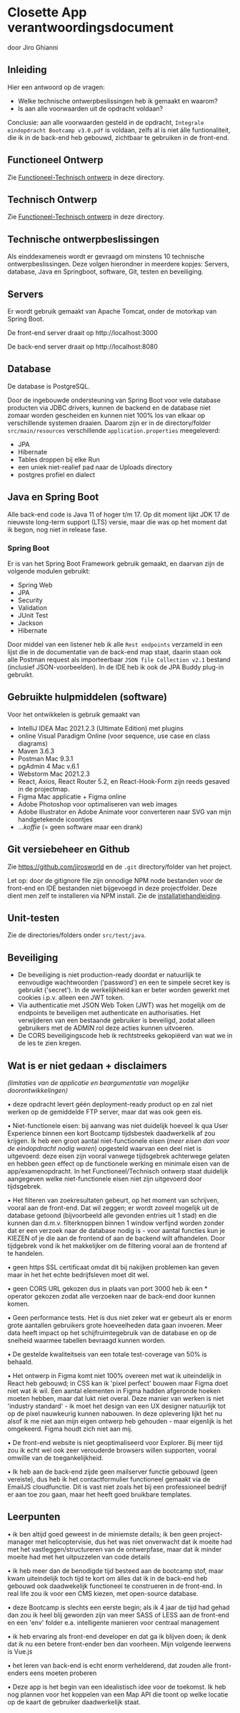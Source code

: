 # Closette App verantwoordingsdocument

door Jiro Ghianni

## Inleiding

Hier een antwoord op de vragen:
* Welke technische ontwerpbeslissingen heb ik gemaakt en waarom?
* Is aan alle voorwaarden uit de opdracht voldaan?

Conclusie: aan alle voorwaarden gesteld in de opdracht, `Integrale eindopdracht Bootcamp v3.0.pdf` is voldaan, zelfs al is niet álle funtionaliteit, die ik in de back-end heb gebouwd, zichtbaar te gebruiken in de front-end.

## Functioneel Ontwerp

Zie [Functioneel-Technisch ontwerp](functioneel-technisch.md) in deze directory.

## Technisch Ontwerp

Zie [Functioneel-Technisch ontwerp](functioneel-technisch.md) in deze directory.

## Technische ontwerpbeslissingen

Als einddexameneis wordt er gevraagd om minstens 10 technische ontwerpbeslissingen. Deze volgen hierondner in meerdere kopjes: Servers, database, Java en Springboot, software, Git, testen en beveiliging.

## Servers

Er wordt gebruik gemaakt van Apache Tomcat, onder de motorkap van Spring Boot.

De front-end server draait op http://localhost:3000

De back-end server draait op http://localhost:8080

## Database

De database is PostgreSQL.

Door de ingebouwde ondersteuning van Spring Boot voor vele database producten via JDBC drivers, kunnen de backend en de database niet zomaar worden gescheiden en kunnen niet 100% los van elkaar op verschillende systemen draaien.
Daarom zijn er in de directory/folder `src/main/resources` verschillende `application.properties` meegeleverd:

* JPA
* Hibernate
* Tables droppen bij elke Run
* een uniek niet-realief pad naar de Uploads directory
* postgres profiel en dialect

## Java en Spring Boot

Alle back-end code is Java 11 of hoger t/m 17. Op dit moment lijkt JDK 17 de nieuwste long-term support (LTS) versie, maar die was op het moment dat ik begon, nog niet in release fase.

### Spring Boot

Er is van het Spring Boot Framework gebruik gemaakt, en daarvan zijn de volgende modulen gebruikt:

* Spring Web
* JPA
* Security
* Validation
* JUnit Test
* Jackson
* Hibernate

Door middel van een listener heb ik alle `Rest endpoints` verzameld in een lijst die in de documentatie van de back-end map staat, daarin staan ook alle Postman request als importeerbaar `JSON file Collection v2.1` bestand (inclusief JSON-voorbeelden). In de IDE heb ik ook de JPA Buddy plug-in gebruikt.

## Gebruikte hulpmiddelen (software)

Voor het ontwikkelen is gebruik gemaakt van

* IntelliJ IDEA Mac 2021.2.3 (Ultimate Edition) met plugins
* online Visual Paradigm Online (voor sequence, use case en class diagrams)
* Maven 3.6.3
* Postman Mac 9.3.1
* pgAdmin 4 Mac v.6.1
* Webstorm Mac 2021.2.3
* React, Axios, React Router 5.2, en React-Hook-Form zijn reeds gesaved in de projectmap.
* Figma Mac applicatie + Figma online
* Adobe Photoshop voor optimaliseren van web images
* Adobe Illustrator en Adobe Animate voor converteren naar SVG van mijn handgetekende icoontjes
* ..._koffie_ (= geen software maar een drank)

## Git versiebeheer en Github

Zie https://github.com/jirosworld en de `.git` directory/folder van het project.

Let op: door de gitignore file zijn onnodige NPM node bestanden voor de front-end en IDE bestanden niet bijgevoegd in deze projectfolder. Deze dient men zelf te installeren via NPM install. Zie de [installatiehandleiding](installatiehandleiding.md).

## Unit-testen

Zie de directories/folders onder `src/test/java`.

## Beveiliging

* De beveiliging is niet production-ready doordat er  natuurlijk te eenvoudige wachtwoorden ('password') en een te simpele secret key is gebruikt ('secret'). In de werkelijkheid kan er beter worden gewerkt met cookies i.p.v. alleen een JWT token. 
* Via authenticatie met JSON Web Token (JWT) was het mogelijk om de endpoints te beveiligen met authenticate en authorisaties. Het verwijderen van een bestaande gebruiker is beveiligd, zodat alleen gebruikers met de ADMIN rol deze acties kunnen uitvoeren.
* De CORS beveiligingscode heb ik rechtstreeks gekopiëerd van wat we in de les te zien kregen.

## Wat is er niet gedaan + disclaimers

_(limitaties van de applicatie en beargumentatie van mogelijke doorontwikkelingen)_

• deze opdracht levert géén deployment-ready product op en zal niet werken op de gemiddelde FTP server, maar dat was ook geen eis.

• Niet-functionele eisen: bij aanvang was niet duidelijk hoeveel ik qua User Experience binnen een kort Bootcamp tijdsbestek daadwerkelik af zou krijgen. Ik heb een groot aantal niet-functionele eisen (_meer eisen dan voor de eindopdracht nodig waren_) opgesteld waarvan een deel niet is uitgevoerd: deze eisen zijn vooral vanwege tijdsgebrek achterwege gelaten en hebben geen effect op de functionele werking en minimale eisen van de app/examenopdracht. In het Functioneel/Technisch ontwerp staat duidelijk aangegeven welke niet-functionele eisen niet zijn uitgevoerd door tijdsgebrek.

• Het filteren van zoekresultaten gebeurt, op het moment van schrijven, vooral aan de front-end. Dat wil zeggen; er wordt zoveel mogelijk uit de database getoond (bijvoorbeeld alle gevonden entries uit 1 stad) en die kunnen dan d.m.v. filterknoppen binnen 1 window verfijnd worden zonder dat er een verzoek naar de database nodig is - voor aantal functies kun je KIEZEN of je die aan de frontend of aan de backend wilt afhandelen. Door tijdgebrek vond ik het makkelijker om de filtering vooral aan de frontend af te handelen.

• geen https SSL certificaat omdat dit bij nakijken problemen kan geven maar in het het echte bedrijfsleven moet dit wel.

• geen CORS URL gekozen dus in plaats van port 3000 heb ik een * operator gekozen zodat alle verzoeken naar de back-end door kunnen komen.

• Geen performance tests. Het is dus niet zeker wat er gebeurt als er enorm grote aantallen gebruikers grote hoeveelheden data gaan invoeren. Meer data heeft impact op het schijfruimtegebruik van de database en op de snelheid waarmee tabellen bevraagd kunnen worden.

• De gestelde kwaliteitseis van een totale test-coverage van 50% is behaald.

• Het ontwerp in Figma komt niet 100% overeen met wat ik uiteindelijk in React heb gebouwd; in CSS kan ik 'pixel perfect' bouwen maar Figma doet niet wat ik wil. Een aantal elementen in Figma hadden afgeronde hoeken moeten hebben, maar dat lukt niet overal. Deze manier van werken is niet 'industry standard' - ik moet het design van een UX designer natuurlijk tot op de pixel nauwkeurig kunnen nabouwen. In deze oplevering lijkt het nu alsof ik me niet aan mijn eigen ontwerp heb gehouden - maar eigenlijk is het omgekeerd. Figma houdt zich niet aan mij.

• De front-end website is niet geoptimaliseerd voor Explorer. Bij meer tijd zou ik echt wel ook zeer verouderde browsers willen supporten, vooral omwille van de toegankelijkheid.

• Ik heb aan de back-end zijde geen mailserver functie gebouwd (geen vereiste), dus heb ik het contactformulier functioneel gemaakt via de EmailJS cloudfunctie. Dit is vast niet zoals het bij een professioneel bedrijf er aan toe zou gaan, maar het heeft goed bruikbare templates.

## Leerpunten

• ik ben altijd goed geweest in de miniemste details; ik ben geen project-manager met helicoptervisie, dus het was niet onverwacht dat ik moeite had met het vastleggen/structureren van de ontwerpfase, maar dat ik minder moeite had met het uitpuzzelen van code details

• ik heb meer dan de benodigde tijd besteed aan de bootcamp stof, maar kwam uiteindelijk toch tijd te kort om álles dat ik in de back-end heb gebouwd ook daadwekelijk functioneel te construeren in de front-end. In real life zou ik voor een CMS kiezen, met open-source database.

• deze Bootcamp is slechts een eerste begin; als ik 4 jaar de tijd had gehad dan zou ik heel blij geworden zijn van meer SASS of LESS aan de front-end en een 'env' folder e.a. intelligente manieren voor centraal management

• ik heb ervaring als front-end developer en dat ga ik blijven doen; ik denk dat ik nu een betere front-ender ben dan voorheen. Mijn volgende leerwens is Vue.js

• het leren van back-end is echt enorm verhelderend, dat zouden alle front-enders eens moeten proberen

• Deze app is het begin van een idealistisch idee voor de toekomst. Ik heb nog plannen voor het koppelen van een Map API die toont op welke locatie op de kaart de gebruiker daadwerkelijk staat.
